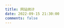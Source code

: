 ```yaml
---
title: 网站统计
date: 2022-09-15 21:30:00
comments: false
---
```


<!-- GitCalendar容器 -->
<div id="gitZone"></div>